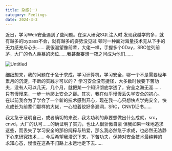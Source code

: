 ```yaml
---
title: 杂感(一)
category: Feelings
date: 2024-3-3
---
```



近日，学习Web安全遇到了些问题。在深入研究SQL注入时
发现我越学的多，就有越多的bypass不会，就有越多的姿势没见过
顿时一种面对海量技术无从下手的无力感充斥心头……
我很渴望像前辈，大佬一样，手握多个0Day，SRC位列前茅，大厂的令人羡慕的岗位……我甚至妄想一夜之间成为他们……

![Untitled](https://x1lys.github.io/X1lyS.blog.github.io/src/assets/img/0-1.jpg)

细细想来，我的问题在于急于求成，学习计算机，学习安全，哪一个不是需要经年累月的沉淀，不断的实践才可以的？
学习安全没有捷径，大多数时候要下苦功夫，没有人可以几天，几个月，就把某一个知识彻底学透了，安全之海无涯……
只有慢慢来，一步一地爬上安全之巅。其次，我在似乎慢慢丢失学安全的初心。
在以前我会为了学会了一个新的技术感到开心，现在我一心只想快点学完安全，快点成长为前辈们那样的大佬，一心想着挖好多漏洞，SRC，CNVD证书……

我太急于证明自己，或者确切的来说，我太功利的非要想做出什么成就，src，cnvd，大厂的认可……的确证明了实力，也让人很骄傲自豪
但我如果一味地追求这些，而丢失了学习安全的那份纯粹与热爱，那么我必然急于求成，也必然无法静下心来研究技术……
今后希望我潜沉下来，下苦功夫，保持对安全技术最纯粹的求知心态，慢慢在这条不归路上永远地走下去……

